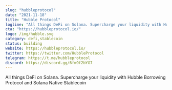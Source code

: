 ```yaml
---
slug: "hubbleprotocol"
date: "2021-11-18"
title: "Hubble Protocol"
logline: "All things DeFi on Solana. Supercharge your liquidity with Hubble Borrowing Protocol and Solana Native Stablecoin"
cta: "https://hubbleprotocol.io/"
logo: /img/hubble.svg
category: defi,stablecoin
status: building
website: https://hubbleprotocol.io/
twitter: https://twitter.com/HubbleProtocol
telegram: https://t.me/hubbleprotocol
discord: https://discord.gg/6fm9f2bYG7
---
```


All things DeFi on Solana. Supercharge your liquidity with Hubble Borrowing Protocol and Solana Native Stablecoin
